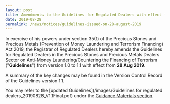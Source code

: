 ```yaml
---
layout: post
title: Amendments to the Guidelines for Regulated Dealers with effect from 28 Aug 2019 (Version 1.1)
date: 2019-08-28
permalink: /news/notices/guidelines-issued-on-28-august-2019
---
```


In exercise of his powers under section 35(1) of the Precious Stones and Precious Metals (Prevention of Money Laundering and Terrorism Financing) Act 2019, the Registrar of Regulated Dealers hereby amends the Guidelines for Regulated Dealers in the Precious Stones and Precious Metals Dealers Sector on Anti-Money Laundering/Countering the Financing of Terrorism ("**Guidelines**") from version 1.0 to 1.1 with effect from **28 Aug 2019**.

A summary of the key changes may be found in the Version Control Record of the Guidelines version 1.1.

You may refer to the [updated Guidelines](/images/Guidelines for regulated dealers_20190828_V1.1Final.pdf) under the [Guidance Materials section](/guidance-materials/).
